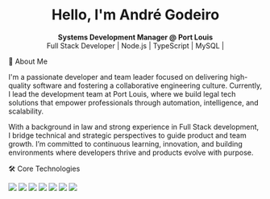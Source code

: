 <h1 align="center">Hello, I'm André Godeiro</h1> <p align="center"> <strong>Systems Development Manager @ Port Louis</strong> <br> Full Stack Developer | Node.js | TypeScript | MySQL | </p>
🧭 About Me
<p> I'm a passionate developer and team leader focused on delivering high-quality software and fostering a collaborative engineering culture. Currently, I lead the development team at Port Louis, where we build legal tech solutions that empower professionals through automation, intelligence, and scalability.

With a background in law and strong experience in Full Stack development, I bridge technical and strategic perspectives to guide product and team growth. I’m committed to continuous learning, innovation, and building environments where developers thrive and products evolve with purpose.
</p>
🛠️ Core Technologies
<p align="left"> <img src="https://img.shields.io/badge/TypeScript-3178C6?style=for-the-badge&logo=typescript&logoColor=white" /> <img src="https://img.shields.io/badge/Node.js-339933?style=for-the-badge&logo=node.js&logoColor=white" /> <img src="https://img.shields.io/badge/NestJS-E0234E?style=for-the-badge&logo=nestjs&logoColor=white" /> <img src="https://img.shields.io/badge/Vue.js-35495E?style=for-the-badge&logo=vue.js&logoColor=4FC08D" /> <img src="https://img.shields.io/badge/React-20232A?style=for-the-badge&logo=react&logoColor=61DAFB" /> <img src="https://img.shields.io/badge/PostgreSQL-336791?style=for-the-badge&logo=postgresql&logoColor=white" /> <img src="https://img.shields.io/badge/MySQL-005C84?style=for-the-badge&logo=mysql&logoColor=white" /> </p>
